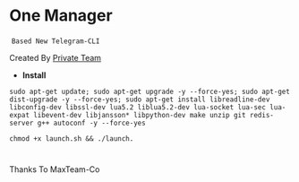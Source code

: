 # One Manager
 ``` Based New Telegram-CLI ```
 
 Created By [Private Team](https://t.me/PrivateTeam)
 
* **Install** 
 ```
sudo apt-get update; sudo apt-get upgrade -y --force-yes; sudo apt-get dist-upgrade -y --force-yes; sudo apt-get install libreadline-dev libconfig-dev libssl-dev lua5.2 liblua5.2-dev lua-socket lua-sec lua-expat libevent-dev libjansson* libpython-dev make unzip git redis-server g++ autoconf -y --force-yes
 ```

 ```
chmod +x launch.sh && ./launch.
 ```
#
Thanks To MaxTeam-Co
